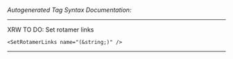 _Autogenerated Tag Syntax Documentation:_

---
XRW TO DO: Set rotamer links

```
<SetRotamerLinks name="(&string;)" />
```



---

